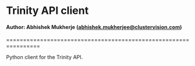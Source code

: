 # Trinity API client
#### Author: Abhishek Mukherje (abhishek.mukherjee@clustervision.com)

================================================================

Python client for the Trinity API.
